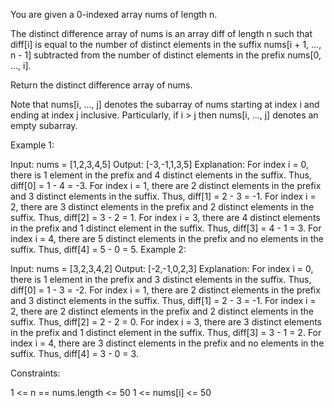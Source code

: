 You are given a 0-indexed array nums of length n.

The distinct difference array of nums is an array diff of length n such that diff[i] is equal to the number of distinct elements in the suffix nums[i + 1, ..., n - 1] subtracted from the number of distinct elements in the prefix nums[0, ..., i].

Return the distinct difference array of nums.

Note that nums[i, ..., j] denotes the subarray of nums starting at index i and ending at index j inclusive. Particularly, if i > j then nums[i, ..., j] denotes an empty subarray.

 

Example 1:

Input: nums = [1,2,3,4,5]
Output: [-3,-1,1,3,5]
Explanation: For index i = 0, there is 1 element in the prefix and 4 distinct elements in the suffix. Thus, diff[0] = 1 - 4 = -3.
For index i = 1, there are 2 distinct elements in the prefix and 3 distinct elements in the suffix. Thus, diff[1] = 2 - 3 = -1.
For index i = 2, there are 3 distinct elements in the prefix and 2 distinct elements in the suffix. Thus, diff[2] = 3 - 2 = 1.
For index i = 3, there are 4 distinct elements in the prefix and 1 distinct element in the suffix. Thus, diff[3] = 4 - 1 = 3.
For index i = 4, there are 5 distinct elements in the prefix and no elements in the suffix. Thus, diff[4] = 5 - 0 = 5.
Example 2:

Input: nums = [3,2,3,4,2]
Output: [-2,-1,0,2,3]
Explanation: For index i = 0, there is 1 element in the prefix and 3 distinct elements in the suffix. Thus, diff[0] = 1 - 3 = -2.
For index i = 1, there are 2 distinct elements in the prefix and 3 distinct elements in the suffix. Thus, diff[1] = 2 - 3 = -1.
For index i = 2, there are 2 distinct elements in the prefix and 2 distinct elements in the suffix. Thus, diff[2] = 2 - 2 = 0.
For index i = 3, there are 3 distinct elements in the prefix and 1 distinct element in the suffix. Thus, diff[3] = 3 - 1 = 2.
For index i = 4, there are 3 distinct elements in the prefix and no elements in the suffix. Thus, diff[4] = 3 - 0 = 3.
 

Constraints:

1 <= n == nums.length <= 50
1 <= nums[i] <= 50